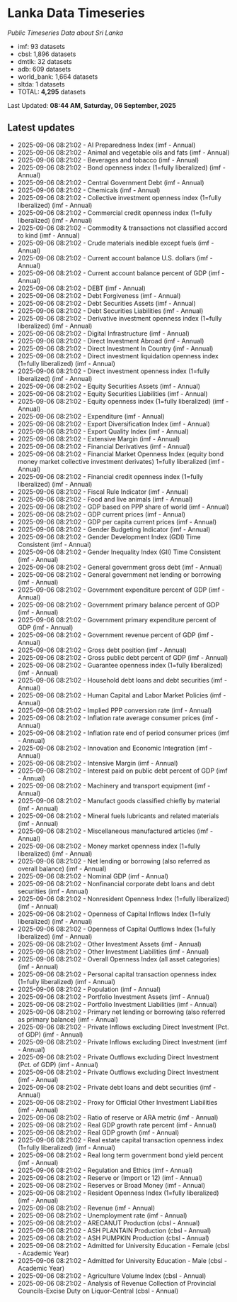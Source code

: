 # Lanka Data Timeseries
*Public Timeseries Data about Sri Lanka*

* imf: 93 datasets
* cbsl: 1,896 datasets
* dmtlk: 32 datasets
* adb: 609 datasets
* world_bank: 1,664 datasets
* sltda: 1 datasets
* TOTAL: **4,295** datasets

Last Updated: **08:44 AM, Saturday, 06 September, 2025**

## Latest updates

* 2025-09-06 08:21:02 - AI Preparedness Index (imf - Annual)
* 2025-09-06 08:21:02 - Animal and vegetable oils and fats (imf - Annual)
* 2025-09-06 08:21:02 - Beverages and tobacco (imf - Annual)
* 2025-09-06 08:21:02 - Bond openness index (1=fully liberalized) (imf - Annual)
* 2025-09-06 08:21:02 - Central Government Debt (imf - Annual)
* 2025-09-06 08:21:02 - Chemicals (imf - Annual)
* 2025-09-06 08:21:02 - Collective investment openness index (1=fully liberalized) (imf - Annual)
* 2025-09-06 08:21:02 - Commercial credit openness index (1=fully liberalized) (imf - Annual)
* 2025-09-06 08:21:02 - Commodity & transactions not classified accord to kind (imf - Annual)
* 2025-09-06 08:21:02 - Crude materials inedible except fuels (imf - Annual)
* 2025-09-06 08:21:02 - Current account balance U.S. dollars (imf - Annual)
* 2025-09-06 08:21:02 - Current account balance percent of GDP (imf - Annual)
* 2025-09-06 08:21:02 - DEBT (imf - Annual)
* 2025-09-06 08:21:02 - Debt Forgiveness (imf - Annual)
* 2025-09-06 08:21:02 - Debt Securities Assets (imf - Annual)
* 2025-09-06 08:21:02 - Debt Securities Liabilities (imf - Annual)
* 2025-09-06 08:21:02 - Derivative investment openness index (1=fully liberalized) (imf - Annual)
* 2025-09-06 08:21:02 - Digital Infrastructure (imf - Annual)
* 2025-09-06 08:21:02 - Direct Investment Abroad (imf - Annual)
* 2025-09-06 08:21:02 - Direct Investment In Country (imf - Annual)
* 2025-09-06 08:21:02 - Direct investment liquidation openness index (1=fully liberalized) (imf - Annual)
* 2025-09-06 08:21:02 - Direct investment openness index (1=fully liberalized) (imf - Annual)
* 2025-09-06 08:21:02 - Equity Securities Assets (imf - Annual)
* 2025-09-06 08:21:02 - Equity Securities Liabilities (imf - Annual)
* 2025-09-06 08:21:02 - Equity openness index (1=fully liberalized) (imf - Annual)
* 2025-09-06 08:21:02 - Expenditure (imf - Annual)
* 2025-09-06 08:21:02 - Export Diversification Index (imf - Annual)
* 2025-09-06 08:21:02 - Export Quality Index (imf - Annual)
* 2025-09-06 08:21:02 - Extensive Margin (imf - Annual)
* 2025-09-06 08:21:02 - Financial Derivatives (imf - Annual)
* 2025-09-06 08:21:02 - Financial Market Openness Index (equity bond money market collective investment derivates) 1=fully liberalized (imf - Annual)
* 2025-09-06 08:21:02 - Financial credit openness index (1=fully liberalized) (imf - Annual)
* 2025-09-06 08:21:02 - Fiscal Rule Indicator (imf - Annual)
* 2025-09-06 08:21:02 - Food and live animals (imf - Annual)
* 2025-09-06 08:21:02 - GDP based on PPP share of world (imf - Annual)
* 2025-09-06 08:21:02 - GDP current prices (imf - Annual)
* 2025-09-06 08:21:02 - GDP per capita current prices (imf - Annual)
* 2025-09-06 08:21:02 - Gender Budgeting Indicator (imf - Annual)
* 2025-09-06 08:21:02 - Gender Development Index (GDI) Time Consistent (imf - Annual)
* 2025-09-06 08:21:02 - Gender Inequality Index (GII) Time Consistent (imf - Annual)
* 2025-09-06 08:21:02 - General government gross debt (imf - Annual)
* 2025-09-06 08:21:02 - General government net lending or borrowing (imf - Annual)
* 2025-09-06 08:21:02 - Government expenditure percent of GDP (imf - Annual)
* 2025-09-06 08:21:02 - Government primary balance percent of GDP (imf - Annual)
* 2025-09-06 08:21:02 - Government primary expenditure percent of GDP (imf - Annual)
* 2025-09-06 08:21:02 - Government revenue percent of GDP (imf - Annual)
* 2025-09-06 08:21:02 - Gross debt position (imf - Annual)
* 2025-09-06 08:21:02 - Gross public debt percent of GDP (imf - Annual)
* 2025-09-06 08:21:02 - Guarantee openness index (1=fully liberalized) (imf - Annual)
* 2025-09-06 08:21:02 - Household debt loans and debt securities (imf - Annual)
* 2025-09-06 08:21:02 - Human Capital and Labor Market Policies (imf - Annual)
* 2025-09-06 08:21:02 - Implied PPP conversion rate (imf - Annual)
* 2025-09-06 08:21:02 - Inflation rate average consumer prices (imf - Annual)
* 2025-09-06 08:21:02 - Inflation rate end of period consumer prices (imf - Annual)
* 2025-09-06 08:21:02 - Innovation and Economic Integration (imf - Annual)
* 2025-09-06 08:21:02 - Intensive Margin (imf - Annual)
* 2025-09-06 08:21:02 - Interest paid on public debt percent of GDP (imf - Annual)
* 2025-09-06 08:21:02 - Machinery and transport equipment (imf - Annual)
* 2025-09-06 08:21:02 - Manufact goods classified chiefly by material (imf - Annual)
* 2025-09-06 08:21:02 - Mineral fuels lubricants and related materials (imf - Annual)
* 2025-09-06 08:21:02 - Miscellaneous manufactured articles (imf - Annual)
* 2025-09-06 08:21:02 - Money market openness index (1=fully liberalized) (imf - Annual)
* 2025-09-06 08:21:02 - Net lending or borrowing (also referred as overall balance) (imf - Annual)
* 2025-09-06 08:21:02 - Nominal GDP (imf - Annual)
* 2025-09-06 08:21:02 - Nonfinancial corporate debt loans and debt securities (imf - Annual)
* 2025-09-06 08:21:02 - Nonresident Openness Index (1=fully liberalized) (imf - Annual)
* 2025-09-06 08:21:02 - Openness of Capital Inflows Index (1=fully liberalized) (imf - Annual)
* 2025-09-06 08:21:02 - Openness of Capital Outflows Index (1=fully liberalized) (imf - Annual)
* 2025-09-06 08:21:02 - Other Investment Assets (imf - Annual)
* 2025-09-06 08:21:02 - Other Investment Liabilities (imf - Annual)
* 2025-09-06 08:21:02 - Overall Openness Index (all asset categories) (imf - Annual)
* 2025-09-06 08:21:02 - Personal capital transaction openness index (1=fully liberalized) (imf - Annual)
* 2025-09-06 08:21:02 - Population (imf - Annual)
* 2025-09-06 08:21:02 - Portfolio Investment Assets (imf - Annual)
* 2025-09-06 08:21:02 - Portfolio Investment Liabilities (imf - Annual)
* 2025-09-06 08:21:02 - Primary net lending or borrowing (also referred as primary balance) (imf - Annual)
* 2025-09-06 08:21:02 - Private Inflows excluding Direct Investment (Pct. of GDP) (imf - Annual)
* 2025-09-06 08:21:02 - Private Inflows excluding Direct Investment (imf - Annual)
* 2025-09-06 08:21:02 - Private Outflows excluding Direct Investment (Pct. of GDP) (imf - Annual)
* 2025-09-06 08:21:02 - Private Outflows excluding Direct Investment (imf - Annual)
* 2025-09-06 08:21:02 - Private debt loans and debt securities (imf - Annual)
* 2025-09-06 08:21:02 - Proxy for Official Other Investment Liabilities (imf - Annual)
* 2025-09-06 08:21:02 - Ratio of reserve or ARA metric (imf - Annual)
* 2025-09-06 08:21:02 - Real GDP growth rate percent (imf - Annual)
* 2025-09-06 08:21:02 - Real GDP growth (imf - Annual)
* 2025-09-06 08:21:02 - Real estate capital transaction openness index (1=fully liberalized) (imf - Annual)
* 2025-09-06 08:21:02 - Real long term government bond yield percent (imf - Annual)
* 2025-09-06 08:21:02 - Regulation and Ethics (imf - Annual)
* 2025-09-06 08:21:02 - Reserve or (Import or 12) (imf - Annual)
* 2025-09-06 08:21:02 - Reserves or Broad Money (imf - Annual)
* 2025-09-06 08:21:02 - Resident Openness Index (1=fully liberalized) (imf - Annual)
* 2025-09-06 08:21:02 - Revenue (imf - Annual)
* 2025-09-06 08:21:02 - Unemployment rate (imf - Annual)
* 2025-09-06 08:21:02 - ARECANUT Production (cbsl - Annual)
* 2025-09-06 08:21:02 - ASH PLANTAIN Production (cbsl - Annual)
* 2025-09-06 08:21:02 - ASH PUMPKIN Production (cbsl - Annual)
* 2025-09-06 08:21:02 - Admitted for University Education - Female (cbsl - Academic Year)
* 2025-09-06 08:21:02 - Admitted for University Education - Male (cbsl - Academic Year)
* 2025-09-06 08:21:02 - Agriculture Volume Index (cbsl - Annual)
* 2025-09-06 08:21:02 - Analysis of Revenue Collection of Provincial Councils-Excise Duty on Liquor-Central (cbsl - Annual)